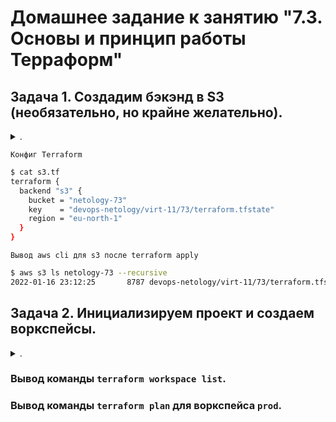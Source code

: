 # Домашнее задание к занятию "7.3. Основы и принцип работы Терраформ"

## Задача 1. Создадим бэкэнд в S3 (необязательно, но крайне желательно).

<details><summary>.</summary>

> Если в рамках предыдущего задания у вас уже есть аккаунт AWS, то давайте продолжим знакомство со взаимодействием терраформа и aws. 
> 
> 1. Создайте s3 бакет, iam роль и пользователя от которого будет работать терраформ. Можно создать отдельного пользователя, а можно использовать созданного в рамках предыдущего задания, просто добавьте ему необходимы права, как описано [здесь](https://www.terraform.io/docs/backends/types/s3.html).
> 1. Зарегистрируйте бэкэнд в терраформ проекте как описано по ссылке выше. 

</details>

`Конфиг Terraform`
```bash
$ cat s3.tf
terraform {
  backend "s3" {
    bucket = "netology-73"
    key    = "devops-netology/virt-11/73/terraform.tfstate"
    region = "eu-north-1"
  }
}
```
`Вывод aws cli для s3 после terraform apply`
```bash
$ aws s3 ls netology-73 --recursive
2022-01-16 23:12:25       8787 devops-netology/virt-11/73/terraform.tfstate
```

## Задача 2. Инициализируем проект и создаем воркспейсы. 

<details><summary>.</summary>

> 1. Выполните `terraform init`:
>     * если был создан бэкэнд в S3, то терраформ создат файл стейтов в S3 и запись в таблице dynamodb.
>     * иначе будет создан локальный файл со стейтами.  
> 1. Создайте два воркспейса `stage` и `prod`.
> 1. В уже созданный `aws_instance` добавьте зависимость типа инстанса от вокспейса, что бы в разных ворскспейсах использовались разные `instance_type`.
> 1. Добавим `count`. Для `stage` должен создаться один экземпляр `ec2`, а для `prod` два. 
> 1. Создайте рядом еще один `aws_instance`, но теперь определите их количество при помощи `for_each`, а не `count`.
> 1. Что бы при изменении типа инстанса не возникло ситуации, когда не будет ни одного инстанса добавьте параметр жизненного цикла `create_before_destroy = true` в один из рессурсов `aws_instance`.
> 1. При желании поэкспериментируйте с другими параметрами и рессурсами.
> 
> В виде результата работы пришлите:
> * Вывод команды `terraform workspace list`.
> * Вывод команды `terraform plan` для воркспейса `prod`.  

</details>

### Вывод команды `terraform workspace list`.

### Вывод команды `terraform plan` для воркспейса `prod`.  
